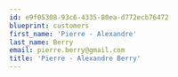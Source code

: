 ```yaml
---
id: e9f05308-93c6-4335-80ea-d772ecb76472
blueprint: customers
first_name: 'Pierre - Alexandre'
last_name: Berry
email: pierre.berry@gmail.com
title: 'Pierre - Alexandre Berry'
---
```


